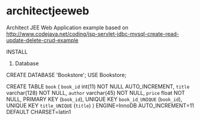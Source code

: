 # architectjeeweb
Architect JEE Web Application example based on http://www.codejava.net/coding/jsp-servlet-jdbc-mysql-create-read-update-delete-crud-example

INSTALL

1. Database

CREATE DATABASE 'Bookstore';
USE Bookstore;
 
CREATE TABLE `book` (
  `book_id` int(11) NOT NULL AUTO_INCREMENT,
  `title` varchar(128) NOT NULL,
  `author` varchar(45) NOT NULL,
  `price` float NOT NULL,
  PRIMARY KEY (`book_id`),
  UNIQUE KEY `book_id_UNIQUE` (`book_id`),
  UNIQUE KEY `title_UNIQUE` (`title`)
) ENGINE=InnoDB AUTO_INCREMENT=11 DEFAULT CHARSET=latin1
